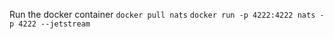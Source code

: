 Run the docker container
```docker pull nats```
```docker run -p 4222:4222 nats -p 4222 --jetstream```